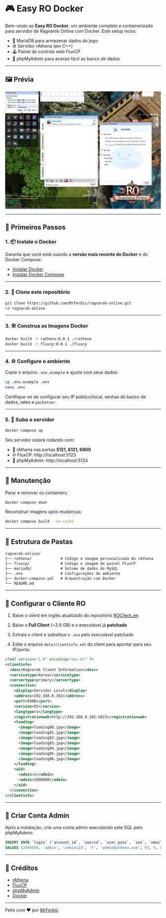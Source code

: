 # 🎮 Easy RO Docker

Bem-vindo ao **Easy RO Docker**, um ambiente completo e containerizado para servidor de Ragnarok Online com Docker. Este setup inclui:

- 🐋 MariaDB para armazenar dados do jogo  
- ⚙️ Servidor rAthena (em C++)  
- 🕹️ Painel de controle web FluxCP  
- 🧪 phpMyAdmin para acesso fácil ao banco de dados

---

## 🖼️ Prévia

![Screenshot do FluxCP](assets/screenshoot01.jpg)

---

## 🚀 Primeiros Passos

### 1. 📦 Instale o Docker

Garanta que você está usando a **versão mais recente do Docker** e do Docker Compose:

- [Instalar Docker](https://docs.docker.com/get-docker/)
- [Instalar Docker Compose](https://docs.docker.com/compose/install/)

---

### 2. 🔁 Clone este repositório

```bash
git clone https://github.com/MrFerbic/ragnarok-online.git
cd ragnarok-online
```

---

### 3. 🛠️ Construa as Imagens Docker

```bash
docker build -t rathena:0.0.1 ./rathena
docker build -t fluxcp:0.0.1 ./fluxcp
```

---

### 4. ⚙️ Configure o ambiente

Copie o arquivo `.env.example` e ajuste com seus dados:

```bash
cp .env.example .env
nano .env
```

Certifique-se de configurar seu IP público/local, senhas do banco de dados, rates e `packetver`.

---

### 5. 🧬 Suba o servidor

```bash
docker compose up
```

Seu servidor estará rodando com:

- 🧠 rAthena nas portas **5121, 6121, 6900**
- 🌐 FluxCP: http://localhost:5123
- 🧪 phpMyAdmin: http://localhost:5124

---

## 🧹 Manutenção

Parar e remover os containers:

```bash
docker compose down
```

Reconstruir imagens após mudanças:

```bash
docker compose build --no-cache
```

---

## 📁 Estrutura de Pastas

```text
ragnarok-online/
├── rathena/             # Código e imagem personalizada do rAthena
├── fluxcp/              # Código e imagem do painel FluxCP
├── mariadb/             # Volume de dados do MySQL
├── .env                 # Configurações de ambiente
├── docker-compose.yml   # Orquestração com Docker
└── README.md
```

---

## 🧩 Configurar o Cliente RO

1. Baixe o client em inglês atualizado do repositório [ROClient_en](https://github.com/hiphop9/ROClient_en)

2. Baixe o **Full Client** (~3.9 GB) e o executável já **patchado**

3. Extraia o client e substitua o `.exe` pelo executável patchado

4. Edite o arquivo `data/clientinfo.xml` do client para apontar para seu IP/porta:

```xml
<?xml version="1.0" encoding="euc-kr" ?>
<clientinfo>
  <desc>Ragnarok Client Information</desc>
  <servicetype>korea</servicetype>
  <servertype>primary</servertype>
  <connection>
    <display>Servidor Local</display>
    <address>192.168.0.102</address>
    <port>6900</port>
    <version>55</version>
    <langtype>1</langtype>
    <registrationweb>http://192.168.0.102:5023</registrationweb>
    <loading>
      <image>loading00.jpg</image>
      <image>loading01.jpg</image>
      <image>loading02.jpg</image>
      <image>loading03.jpg</image>
      <image>loading04.jpg</image>
      <image>loading05.jpg</image>
      <image>loading06.jpg</image>
    </loading>
    <aid>
      <admin>1</admin>
      <admin>2000000</admin>
    </aid>
  </connection>
</clientinfo>
```

---

## 🔐 Criar Conta Admin

Após a instalação, crie uma conta admin executando este SQL pelo phpMyAdmin:

```sql
INSERT INTO `login` (`account_id`, `userid`, `user_pass`, `sex`, `email`, `group_id`, `state`, `unban_time`, `expiration_time`, `logincount`, `lastlogin`, `last_ip`, `birthdate`, `character_slots`, `pincode`, `pincode_change`, `vip_time`, `old_group`, `web_auth_token`, `web_auth_token_enabled`)
VALUES (2000000, 'admin', 'admin123', 'F', 'admin@athena.com', 99, 0, 0, 0, 5, NOW(), '192.168.0.100', NULL, 0, '1412', 1747530571, 0, 0, 'ce6a6fa2899bbf24', 0);
```

---

## 🙏 Créditos

- [rAthena](https://github.com/rathena/rathena)
- [FluxCP](https://github.com/rathena/FluxCP)
- [phpMyAdmin](https://www.phpmyadmin.net/)
- [Docker](https://www.docker.com/)

---

Feito com ❤️ por [MrFerbic](https://github.com/MrFerbic)
